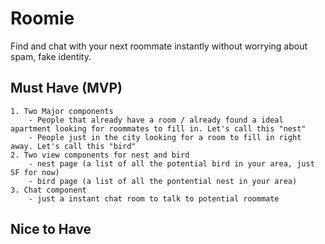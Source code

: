 # Roomie

Find and chat with your next roommate instantly without worrying about spam, fake identity.


## Must Have (MVP)

	1. Two Major components
		- People that already have a room / already found a ideal apartment looking for roommates to fill in. Let's call this "nest"
		- People just in the city looking for a room to fill in right away. Let's call this "bird"
	2. Two view components for nest and bird
		- nest page (a list of all the potential bird in your area, just SF for now)
		- bird page (a list of all the pontential nest in your area)
	3. Chat component 
		- just a instant chat room to talk to potential roommate	


## Nice to Have

